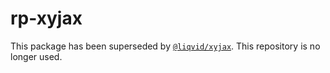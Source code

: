 # rp-xyjax

This package has been superseded by [`@liqvid/xyjax`](https://github.com/liqvidjs/liqvid/tree/main/packages/xyjax). This repository is no longer used.

